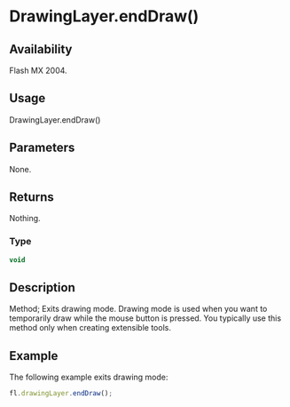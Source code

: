 # DrawingLayer.endDraw()

## Availability

Flash MX 2004.

## Usage

DrawingLayer.endDraw()

## Parameters

None.

## Returns

Nothing.

### Type

```typescript
void
```

## Description

Method; Exits drawing mode. Drawing mode is used when you want to temporarily draw while the mouse button is pressed. You typically use this method only when creating extensible tools.

## Example

The following example exits drawing mode:

```javascript
fl.drawingLayer.endDraw();
```
